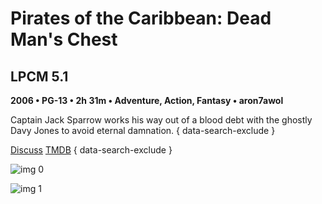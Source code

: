 # Pirates of the Caribbean: Dead Man's Chest

## LPCM 5.1

**2006 • PG-13 • 2h 31m • Adventure, Action, Fantasy • aron7awol**

Captain Jack Sparrow works his way out of a blood debt with the ghostly Davy Jones to avoid eternal damnation.
{ data-search-exclude }

[Discuss](https://www.avsforum.com/threads/bass-eq-for-filtered-movies.2995212/post-57017810)  [TMDB](58)
{ data-search-exclude }

![img 0](https://i.imgur.com/76VW4Fs.jpg)

![img 1](https://i.imgur.com/bOmkZFQ.jpg)

